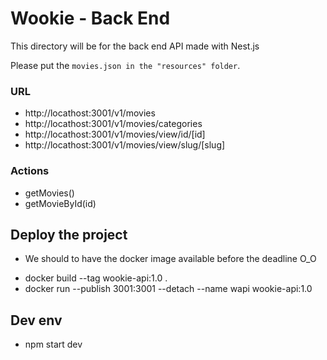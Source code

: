 # Wookie - Back End

This directory will be for the back end API made with Nest.js

Please put the `movies.json in the "resources" folder`.

###  URL

- http://locathost:3001/v1/movies
- http://locathost:3001/v1/movies/categories
- http://locathost:3001/v1/movies/view/id/[id]
- http://locathost:3001/v1/movies/view/slug/[slug]

### Actions 

-   getMovies() 
-   getMovieById(id)

## Deploy the project 

* We should to have the docker image available before the deadline O_O

- docker build --tag wookie-api:1.0 .
- docker run --publish 3001:3001 --detach --name wapi wookie-api:1.0

## Dev env

-   npm  start dev